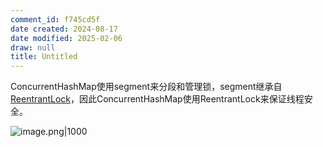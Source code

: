 ```yaml
---
comment_id: f745cd5f
date created: 2024-08-17
date modified: 2025-02-06
draw: null
title: Untitled
---
```

ConcurrentHashMap使用segment来分段和管理锁，segment继承自[ReentrantLock](ReentrantLock.md)，因此ConcurrentHashMap使用ReentrantLock来保证线程安全。

![image.png|1000](https://imagehosting4picgo.oss-cn-beijing.aliyuncs.com/imagehosting/fix-dir%2Fpicgo%2Fpicgo-clipboard-images%2F2024%2F08%2F17%2F00-40-36-de8b8811b8d66bdf3adc754872e12546-202408170040997-825441.png)
